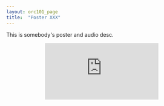 ```yaml
---
layout: orc101_page
title:  "Poster XXX"
---
```


This is somebody's poster and audio desc.

<p></p>
<div style="text-align:center">
<embed src="https://martintwhite.github.io/assets/posters/Poster_Salma_Salah.pdf&embedded=true">
</div>
<p></p> 



